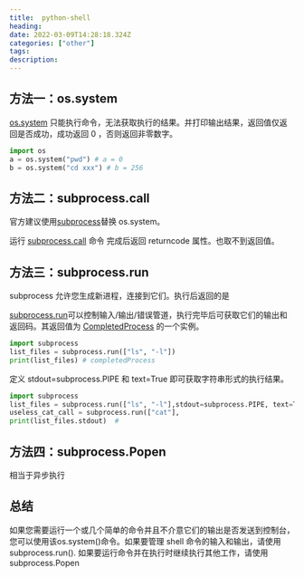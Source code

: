 ```yaml
---
title:  python-shell
heading: 
date: 2022-03-09T14:28:18.324Z
categories: ["other"]
tags: 
description: 
---
```


## 方法一：os.system

[os.system](https://docs.python.org/3/library/os.html#os.system) 只能执行命令，无法获取执行的结果。并打印输出结果，返回值仅返回是否成功，成功返回 0 ，否则返回非零数字。

```python
import os
a = os.system("pwd") # a = 0
b = os.system("cd xxx") # b = 256
```

## 方法二：subprocess.call

官方建议使用[subprocess](https://docs.python.org/3/library/subprocess.html#module-subprocess)替换 os.system。

运行 [subprocess.call](https://docs.python.org/3/library/subprocess.html#subprocess.call)  命令 完成后返回 returncode 属性。也取不到返回值。



## 方法三：subprocess.run

subprocess 允许您生成新进程，连接到它们。执行后返回的是  

[subprocess.run](https://docs.python.org/3/library/subprocess.html#subprocess.run)可以控制输入/输出/错误管道，执行完毕后可获取它们的输出和返回码。其返回值为 [CompletedProcess](https://docs.python.org/3/library/subprocess.html#subprocess.CompletedProcess) 的一个实例。

```python
import subprocess
list_files = subprocess.run(["ls", "-l"])
print(list_files) # completedProcess
```

定义 stdout=subprocess.PIPE 和 text=True 即可获取字符串形式的执行结果。

```python
import subprocess
list_files = subprocess.run(["ls", "-l"],stdout=subprocess.PIPE, text=True)
useless_cat_call = subprocess.run(["cat"], 
print(list_files.stdout)  #
```

## 方法四：subprocess.Popen

相当于异步执行


## 总结

如果您需要运行一个或几个简单的命令并且不介意它们的输出是否发送到控制台，您可以使用该os.system()命令。如果要管理 shell 命令的输入和输出，请使用subprocess.run(). 如果要运行命令并在执行时继续执行其他工作，请使用subprocess.Popen